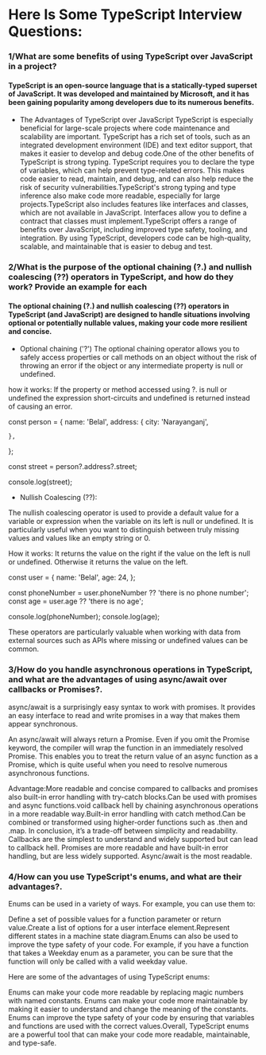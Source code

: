 # Here Is Some TypeScript Interview Questions:

### 1/What are some benefits of using TypeScript over JavaScript in a project?

#### TypeScript is an open-source language that is a statically-typed superset of JavaScript. It was developed and maintained by Microsoft, and it has been gaining popularity among developers due to its numerous benefits.
* The Advantages of TypeScript over JavaScript
TypeScript is especially beneficial for large-scale projects where code maintenance and scalability are important. TypeScript has a rich set of tools, such as an integrated development environment (IDE) and text editor support, that makes it easier to develop and debug code.One of the other benefits of TypeScript is strong typing. TypeScript requires you to declare the type of variables, which can help prevent type-related errors. This makes code easier to read, maintain, and debug, and can also help reduce the risk of security vulnerabilities.TypeScript's strong typing and type inference also make code more readable, especially for large projects.TypeScript also includes features like interfaces and classes, which are not available in JavaScript. Interfaces allow you to define a contract that classes must implement.TypeScript offers a range of benefits over JavaScript, including improved type safety, tooling, and integration. By using TypeScript, developers code can be high-quality, scalable, and maintainable that is easier to debug and test. 

### 2/What is the purpose of the optional chaining (?.) and nullish coalescing (??) operators in TypeScript, and how do they work? Provide an example for each

#### The optional chaining (?.) and nullish coalescing (??) operators in TypeScript (and JavaScript) are designed to handle situations involving optional or potentially nullable values, making your code more resilient and concise.

* Optional chaining ('?')
The optional chaining operator allows you to safely access properties or call methods on an object without the risk of throwing an error if the object or any intermediate property is null or undefined.

how it works:  If the property or method accessed using ?. is null or undefined the expression short-circuits and undefined is returned instead of causing an error.

const person = {
    name: 'Belal',
    address: {
        city: 'Narayanganj',
        
    },
};

const street = person?.address?.street;

console.log(street); 

* Nullish Coalescing (??):

 The nullish coalescing operator is used to provide a default value for a variable or expression when the variable on its left is null or undefined. It is particularly useful when you want to distinguish between truly missing values and values like an empty string or 0.

How it works: It returns the value on the right if the value on the left is null or undefined. Otherwise it returns the value on the left.

const user = {
    name: 'Belal',
    age: 24, 
};

const phoneNumber = user.phoneNumber ?? 'there is no phone number';
const age = user.age ?? 'there is no age';

console.log(phoneNumber); 
console.log(age);

These operators are particularly valuable when working with data from external sources such as APIs where missing or undefined values can be common.


### 3/How do you handle asynchronous operations in TypeScript, and what are the advantages of using async/await over callbacks or Promises?.

async/await is a surprisingly easy syntax to work with promises. It provides an easy interface to read and write promises in a way that makes them appear synchronous.

An async/await will always return a Promise. Even if you omit the Promise keyword, the compiler will wrap the function in an immediately resolved Promise. This enables you to treat the return value of an async function as a Promise, which is quite useful when you need to resolve numerous asynchronous functions.

Advantage:More readable and concise compared to callbacks and promises also 
built-in error handling with try-catch blocks.Can be used with promises and async functions.void callback hell by chaining asynchronous operations in a more readable way.Built-in error handling with catch method.Can be combined or transformed using higher-order functions such as .then and .map.
In conclusion, it’s a trade-off between simplicity and readability. Callbacks are the simplest to understand and widely supported but can lead to callback hell. Promises are more readable and have built-in error handling, but are less widely supported. Async/await is the most readable.


### 4/How can you use TypeScript's enums, and what are their advantages?.

Enums can be used in a variety of ways. For example, you can use them to:

Define a set of possible values for a function parameter or return value.Create a list of options for a user interface element.Represent different states in a machine state diagram.Enums can also be used to improve the type safety of your code. For example, if you have a function that takes a Weekday enum as a parameter, you can be sure that the function will only be called with a valid weekday value.

Here are some of the advantages of using TypeScript enums:

 Enums can make your code more readable by replacing magic numbers with named constants. Enums can make your code more maintainable by making it easier to understand and change the meaning of the constants. Enums can improve the type safety of your code by ensuring that variables and functions are used with the correct values.Overall, TypeScript enums are a powerful tool that can make your code more readable, maintainable, and type-safe.

